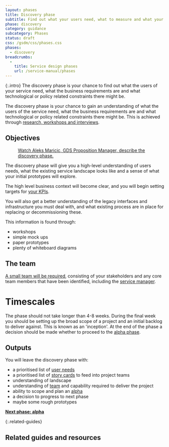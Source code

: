 ```yaml
---
layout: phases
title: Discovery phase
subtitle: Find out what your users need, what to measure and what your constraints are
phase: discovery
category: guidance
subcategory: Phases
status: draft
css: /gsdm/css/phases.css
phases:
  - discovery
breadcrumbs:
  - 
    title: Service design phases
    url: /service-manual/phases
---
```


{:.intro}
The discovery phase is your chance to find out what the users of your service need, what the business requirements are and what technological or policy related constraints there might be.

The discovery phase is your chance to gain an understanding of what the users of the service need, what the business requirements are and what technological or policy related constraints there might be. This is achieved through [research, workshops and interviews](/service-manual/users/introduction-to-user-research.html).

## Objectives

<figure class="media-player-wrapper video"><a href="https://www.youtube.com/watch?v=UVX1BT0oxWU">Watch Aleks Maricic, GDS Proposition Manager, describe the discovery phase.</a></figure>

The discovery phase will give you a high-level understanding of users needs, what the existing service landscape looks like and a sense of what your initial prototypes will explore.

The high level business context will become clear, and you will begin setting targets for [your KPIs](/service-manual/measurement).

You will also get a better understanding of the legacy interfaces and infrastructure you must deal with, and what existing process are in place for replacing or decommissioning these.

This information is found through:

* workshops
* simple mock ups
* paper prototypes
* plenty of whiteboard diagrams

## The team

[A small team will be required](/service-manual/the-team), consisting of your stakeholders and any core team members that have been identified, including the [service manager](/service-manual/the-team/service-manager.html).


# Timescales

The phase should not take longer than 4-8 weeks. During the final week you should be setting up the broad scope of a  project and an initial backlog to deliver against. This is known as an 'inception'. At the end of the phase a decision should be made whether to proceed to the [alpha phase](/service-manual/phases/alpha.html).


## Outputs

You will leave the discovery phase with:

* a prioritised list of [user needs](/service-manual/users/user-needs.html)
* a prioritised list of [story cards](/service-manual/agile/writing-user-stories.html) to feed into project teams
* understanding of landscape
* understanding of [team](/service-manual/the-team) and capability required to deliver the project
* ability to scope and plan an [alpha](/service-manual/phases/alpha.html)
* a decision to progress to next phase
* maybe some rough prototypes

**[Next phase: alpha](/service-manual/phases/alpha.html)**

{:.related-guides}
## Related guides and resources


